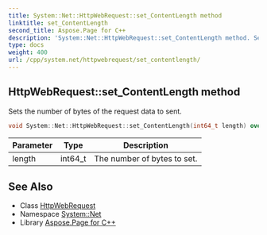 ```yaml
---
title: System::Net::HttpWebRequest::set_ContentLength method
linktitle: set_ContentLength
second_title: Aspose.Page for C++
description: 'System::Net::HttpWebRequest::set_ContentLength method. Sets the number of bytes of the request data to sent in C++.'
type: docs
weight: 400
url: /cpp/system.net/httpwebrequest/set_contentlength/
---
```

## HttpWebRequest::set_ContentLength method


Sets the number of bytes of the request data to sent.

```cpp
void System::Net::HttpWebRequest::set_ContentLength(int64_t length) override
```


| Parameter | Type | Description |
| --- | --- | --- |
| length | int64_t | The number of bytes to set. |

## See Also

* Class [HttpWebRequest](../)
* Namespace [System::Net](../../)
* Library [Aspose.Page for C++](../../../)
